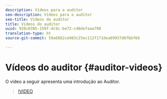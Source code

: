 ```yaml
---
description: Vídeos para o auditor
seo-description: Vídeos para o auditor
seo-title: Vídeos do auditor
title: Vídeos do auditor
uuid: 920c0385-158f-4c9c-be72-c48defaaa798
translation-type: ht
source-git-commit: 59a6682ce083c25ec112f171dea69937d8fbbf66

---
```



# Vídeos do auditor {#auditor-videos}

O vídeo a seguir apresenta uma introdução ao Auditor.

>[!VIDEO](https://www.youtube.com/watch?v=CVSd5L4Rcgg)
